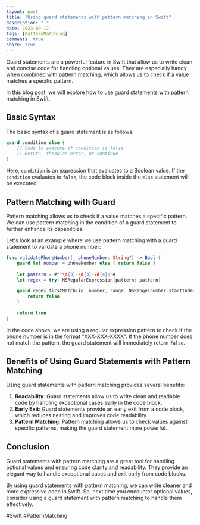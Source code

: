```yaml
---
layout: post
title: "Using guard statements with pattern matching in Swift"
description: " "
date: 2023-09-17
tags: [PatternMatching]
comments: true
share: true
---
```


Guard statements are a powerful feature in Swift that allow us to write clean and concise code for handling optional values. They are especially handy when combined with pattern matching, which allows us to check if a value matches a specific pattern.

In this blog post, we will explore how to use guard statements with pattern matching in Swift.

## Basic Syntax

The basic syntax of a guard statement is as follows:

```swift
guard condition else {
    // Code to execute if condition is false
    // Return, throw an error, or continue
}
```

Here, `condition` is an expression that evaluates to a Boolean value. If the `condition` evaluates to `false`, the code block inside the `else` statement will be executed.

## Pattern Matching with Guard

Pattern matching allows us to check if a value matches a specific pattern. We can use pattern matching in the condition of a guard statement to further enhance its capabilities.

Let's look at an example where we use pattern matching with a guard statement to validate a phone number:

```swift
func validatePhoneNumber(_ phoneNumber: String?) -> Bool {
    guard let number = phoneNumber else { return false }
    
    let pattern = #"^\d{3}-\d{3}-\d{4}$"#
    let regex = try! NSRegularExpression(pattern: pattern)
    
    guard regex.firstMatch(in: number, range: NSRange(number.startIndex..., in: number)) != nil else {
        return false
    }
    
    return true
}
```

In the code above, we are using a regular expression pattern to check if the phone number is in the format "XXX-XXX-XXXX". If the phone number does not match the pattern, the guard statement will immediately return `false`.

## Benefits of Using Guard Statements with Pattern Matching

Using guard statements with pattern matching provides several benefits:

1. **Readability**: Guard statements allow us to write clean and readable code by handling exceptional cases early in the code block.
2. **Early Exit**: Guard statements provide an early exit from a code block, which reduces nesting and improves code readability.
3. **Pattern Matching**: Pattern matching allows us to check values against specific patterns, making the guard statement more powerful.

## Conclusion

Guard statements with pattern matching are a great tool for handling optional values and ensuring code clarity and readability. They provide an elegant way to handle exceptional cases and exit early from code blocks.

By using guard statements with pattern matching, we can write cleaner and more expressive code in Swift. So, next time you encounter optional values, consider using a guard statement with pattern matching to handle them effectively.

#Swift #PatternMatching